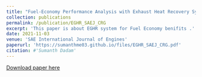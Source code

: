 ```yaml
---
title: "Fuel-Economy Performance Analysis with Exhaust Heat Recovery System on Gasoline Engine"
collection: publications
permalink: /publication/EGHR_SAEJ_CRG
excerpt: 'This paper is about EGHR system for Fuel Economy benifits .'
date: 2021-11-03
venue: 'SAE International Journal of Engines'
paperurl: 'https://sumanthme03.github.io/files/EGHR_SAEJ_CRG.pdf'
citation: #'Sumanth Dadam'
---
```


[Download paper here](https://sumanthme03.github.io/files/EGHR_SAEJ_CRG.pdf)